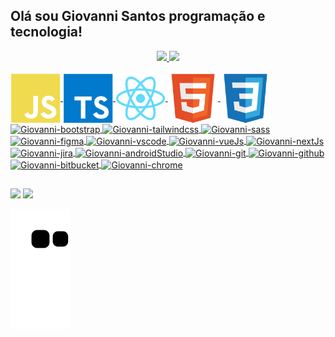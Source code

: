 ## Olá sou Giovanni Santos programação e tecnologia!
<div align="center">
  <a href="https://github.com/giovanni060912">
  <img height="180em" src="https://github-readme-stats.vercel.app/api?username=giovanni060912&show_icons=true&theme=merko&include_all_commits=true&count_private=true"/>
  <img height="180em" src="https://github-readme-stats.vercel.app/api/top-langs/?username=giovanni060912&layout=compact&langs_count=7&theme=merko"/>
</div>
<div style="display: inline_flex"><br>
  <img align="center" alt="Giovanni-Js" height="80" width="80" src="https://raw.githubusercontent.com/devicons/devicon/master/icons/javascript/javascript-plain.svg">
  <img align="center" alt="Giovanni-Ts" height="80" width="80" src="https://raw.githubusercontent.com/devicons/devicon/master/icons/typescript/typescript-plain.svg">
  <img align="center" alt="Giovanni-React" height="80" width="80" src="https://raw.githubusercontent.com/devicons/devicon/master/icons/react/react-original.svg">
  <img align="center" alt="Giovanni-HTML" height="80" width="80" src="https://raw.githubusercontent.com/devicons/devicon/master/icons/html5/html5-original.svg">
  <img align="center" alt="Giovanni-CSS" height="80" width="80" src="https://raw.githubusercontent.com/devicons/devicon/master/icons/css3/css3-original.svg">
  <img align="center" alt="Giovanni-bootstrap" height="80" width="80" src="https://cdn.jsdelivr.net/gh/devicons/devicon/icons/bootstrap/bootstrap-original-wordmark.svg" />
  <img  align="center" alt="Giovanni-tailwindcss" height="80" width="80" src="https://cdn.jsdelivr.net/gh/devicons/devicon/icons/tailwindcss/tailwindcss-original-wordmark.svg" />
  <img align="center" alt="Giovanni-sass" height="80" width="80" src="https://cdn.jsdelivr.net/gh/devicons/devicon/icons/sass/sass-original.svg" />
  <img align="center" alt="Giovanni-figma" height="80" width="80" src="https://cdn.jsdelivr.net/gh/devicons/devicon/icons/figma/figma-original.svg" /> 
  <img align="center" alt="Giovanni-vscode" height="80" width="80" src="https://cdn.jsdelivr.net/gh/devicons/devicon/icons/vscode/vscode-original.svg" />
  <img align="center" alt="Giovanni-vueJs" height="80" width="80" src="https://cdn.jsdelivr.net/gh/devicons/devicon/icons/vuejs/vuejs-original.svg" />
  <img align="center" alt="Giovanni-nextJs" height="80" width="80" src="https://cdn.jsdelivr.net/gh/devicons/devicon/icons/nextjs/nextjs-original-wordmark.svg" />
  <img align="center" alt="Giovanni-jira" height="80" width="80" src="https://cdn.jsdelivr.net/gh/devicons/devicon/icons/jira/jira-original-wordmark.svg" />
  <img align="center" alt="Giovanni-androidStudio" height="80" width="80" src="https://cdn.jsdelivr.net/gh/devicons/devicon/icons/androidstudio/androidstudio-original.svg" />
   <img align="center" alt="Giovanni-git" height="80" width="80" src="https://cdn.jsdelivr.net/gh/devicons/devicon/icons/git/git-original.svg" />
  <img align="center" alt="Giovanni-github" height="80" width="80" src="https://cdn.jsdelivr.net/gh/devicons/devicon/icons/github/github-original-wordmark.svg" />
  <img align="center" alt="Giovanni-bitbucket" height="80" width="80" src="https://cdn.jsdelivr.net/gh/devicons/devicon/icons/bitbucket/bitbucket-original-wordmark.svg" />
   <img align="center" alt="Giovanni-chrome" height="80" width="80" src="https://cdn.jsdelivr.net/gh/devicons/devicon/icons/chrome/chrome-original.svg" />
  
</div>
  
  ##
 
<div>  
  <a href = "mailto:giovannisantos060912@gmail.com"><img src="https://img.shields.io/badge/-Gmail-%23333?style=for-the-badge&logo=gmail&logoColor=white" target="_blank"></a>
  <a href="https://www.linkedin.com/in/giovanni-santos-26b645195" target="_blank"><img src="https://img.shields.io/badge/-LinkedIn-%230077B5?style=for-the-badge&logo=linkedin&logoColor=white" target="_blank"></a> 
 
  ![Snake animation](https://github.com/rafaballerini/rafaballerini/blob/output/github-contribution-grid-snake.svg)
 
</div>
